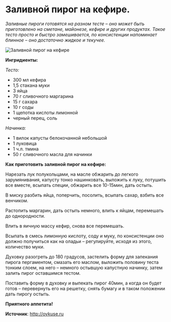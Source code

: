 # Заливной пирог на кефире.

_Заливные пироги готовятся на разном тесте – оно может быть приготовлено на сметане, майонезе, кефире и других продуктах. Такое тесто просто и быстро замешивается, по консистенции напоминает блинное – оно достаточно жидкое и текучее._

![Заливной пирог на кефире](/images/Kulinar/Vipechka/zalpirog.jpg 'Заливной пирог на кефире')

**Ингридиенты:**

_Тесто:_

- 300 мл кефира
- 1,5 стакана муки
- 3 яйца
- 70 г сливочного маргарина
- 15 г сахара
- 10 г соды
- 1 щепотка кислоты лимонной
- черный перец, соль

_Начинка:_

- 1 вилок капусты белокочанной небольшой
- 1 луковица
- 1 ч.л. тмина
- 50 г сливочного масла для начинки

**Как приготовить заливной пирог на кефире:**

Нарезать лук полукольцами, на масле обжарить до легкого зарумянивания, капусту тонко нашинковать, выложить к луку, потушить все вместе, всыпать специи, обжарить все 10-15мин, дать остыть.

В миску разбить яйца, поперчить, посолить, всыпать сахар, взбить все венчиком.

Растопить маргарин, дать остыть немного, влить к яйцам, перемешать до однородности.

Влить в яичную массу кефир, снова все перемешать.

Всыпать в смесь лимонную кислоту, соду и муку, по консистенции оно должно получиться как на оладьи – регулируйте, исходя из этого, количество муки.

Духовку разогреть до 180 градусов, застелить форму для запекания пирога пергаментом, смазать его маслом, выложить половину теста тонким слоем, на него – немного остывшую капустную начинку, затем залить пирог оставшимся тестом.

Поставить форму в духовку и выпекать пирог 40мин, а когда он будет готов – перевернуть его на решетку, снять бумагу и в таком положении дать пирогу остыть.

**Приятного аппетита!**

**Источник**: http://ovkuse.ru

